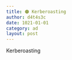 ```yaml
---
title: 🟠 Kerberoasting
author: d4t4s3c
date: 1021-01-01
category: ad
layout: post
---
```


Kerberoasting
